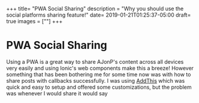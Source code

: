 +++
title= "PWA Social Sharing"
description = "Why you should use the social platforms sharing feature!"
date= 2019-01-21T01:25:37-05:00
draft= true
images = [""]
+++

# PWA Social Sharing

Using a PWA is a great way to share AJonP's content across all devices very easily and using Ionic's web components make this a breeze! However something that has been bothering me for some time now was with how to share posts with callbacks successfully. I was using [AddThis](https://www.addthis.com/) which was quick and easy to setup and offered some customizations, but the problem was whenever I would share it would say 